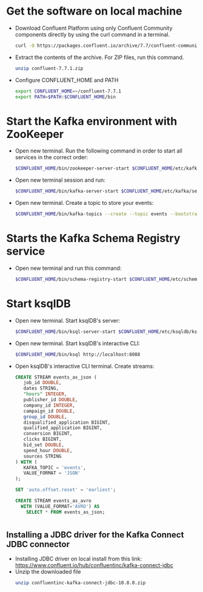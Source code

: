 # Get the software on local machine

- Download Confluent Platform using only Confluent Community components directly by using the curl command in a terminal.
    ```sh
    curl -O https://packages.confluent.io/archive/7.7/confluent-community-7.7.1.zip
    ```
- Extract the contents of the archive. For ZIP files, run this command.
    ```sh
    unzip confluent-7.7.1.zip
    ```
- Configure CONFLUENT_HOME and PATH
  ```sh
  export CONFLUENT_HOME=~/confluent-7.7.1
  export PATH=$PATH:$CONFLUENT_HOME/bin
  ```

# Start the Kafka environment with ZooKeeper
- Open new terminal. Run the following command in order to start all services in the correct order:
  ```sh
  $CONFLUENT_HOME/bin/zookeeper-server-start $CONFLUENT_HOME/etc/kafka/zookeeper.properties
  ```
- Open new terminal session and run:
  ```sh
  $CONFLUENT_HOME/bin/kafka-server-start $CONFLUENT_HOME/etc/kafka/server.properties
  ```
- Open new terminal. Create a topic to store your events:
  ```sh
  $CONFLUENT_HOME/bin/kafka-topics --create --topic events --bootstrap-server localhost:9092 --partitions 1 --replication-factor 1
  ```

#  Starts the Kafka Schema Registry service
- Open new terminal and run this command:
  ```sh
  $CONFLUENT_HOME/bin/schema-registry-start $CONFLUENT_HOME/etc/schema-registry/schema-registry.properties
  ```

# Start ksqlDB
- Open new terminal. Start ksqlDB's server:
  ```sh
  $CONFLUENT_HOME/bin/ksql-server-start $CONFLUENT_HOME/etc/ksqldb/ksql-server.properties
  ```
- Open new terminal. Start ksqlDB's interactive CLI:
  ```sh
  $CONFLUENT_HOME/bin/ksql http://localhost:8088
  ```
- Open ksqlDB's interactive CLI terminal. Create streams:
  ```sql
  CREATE STREAM events_as_json (
     job_id DOUBLE,
     dates STRING,
     "hours" INTEGER,
     publisher_id DOUBLE,
     company_id INTEGER,
     campaign_id DOUBLE,
     group_id DOUBLE,
     disqualified_application BIGINT,
     qualified_application BIGINT,
     conversion BIGINT,
     clicks BIGINT,
     bid_set DOUBLE,
     spend_hour DOUBLE,
     sources STRING
  ) WITH (
     KAFKA_TOPIC = 'events',
     VALUE_FORMAT = 'JSON'
  );
  
  SET 'auto.offset.reset' = 'earliest';
  
  CREATE STREAM events_as_avro
    WITH (VALUE_FORMAT='AVRO') AS
      SELECT * FROM events_as_json;
  ```
#
## Installing a JDBC driver for the Kafka Connect JDBC connector
- Installing JDBC driver on local install from this link: https://www.confluent.io/hub/confluentinc/kafka-connect-jdbc
- Unzip the downloaded file
  ```sh
  unzip confluentinc-kafka-connect-jdbc-10.8.0.zip
  ```
